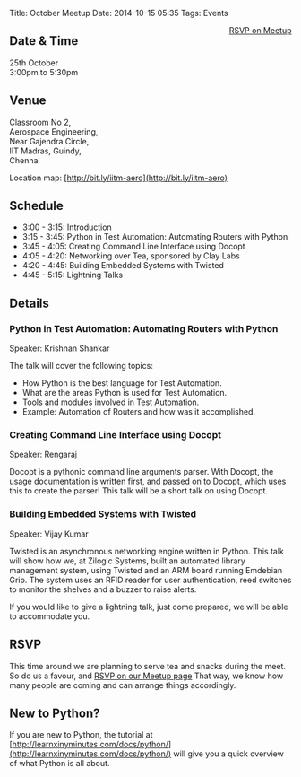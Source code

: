 Title: October Meetup
Date: 2014-10-15 05:35
Tags: Events

<a style="float:right;" class="pure-button"
href="http://www.meetup.com/Chennaipy/events/211201242/"><i class="fa
fa-check-square-o"></i> RSVP on Meetup</a>

## Date & Time

25th October  
3:00pm to 5:30pm

## Venue

Classroom No 2,  
Aerospace Engineering,  
Near Gajendra Circle,  
IIT Madras, Guindy,  
Chennai  

Location map: [http://bit.ly/iitm-aero](http://bit.ly/iitm-aero)

## Schedule

  * 3:00 - 3:15: Introduction
  * 3:15 - 3:45: Python in Test Automation: Automating Routers with Python
  * 3:45 - 4:05: Creating Command Line Interface using Docopt
  * 4:05 - 4:20: Networking over Tea, sponsored by Clay Labs
  * 4:20 - 4:45: Building Embedded Systems with Twisted
  * 4:45 - 5:15: Lightning Talks

## Details

### Python in Test Automation: Automating Routers with Python
Speaker: Krishnan Shankar

The talk will cover the following topics:

 * How Python is the best language for Test Automation.
 * What are the areas Python is used for Test Automation.
 * Tools and modules involved in Test Automation.
 * Example: Automation of Routers and how was it accomplished.

### Creating Command Line Interface using Docopt
Speaker: Rengaraj

Docopt is a pythonic command line arguments parser. With Docopt, the
usage documentation is written first, and passed on to Docopt, which
uses this to create the parser! This talk will be a short talk on
using Docopt.

### Building Embedded Systems with Twisted
Speaker: Vijay Kumar

Twisted is an asynchronous networking engine written in Python. This
talk will show how we, at Zilogic Systems, built an automated library
management system, using Twisted and an ARM board running Emdebian
Grip. The system uses an RFID reader for user authentication, reed
switches to monitor the shelves and a buzzer to raise alerts.

If you would like to give a lightning talk, just come prepared, we
will be able to accommodate you.

## RSVP

This time around we are planning to serve tea and snacks during the
meet. So do us a favour, and [RSVP on our Meetup
page](http://www.meetup.com/Chennaipy/events/211201242/) That way, we
know how many people are coming and can arrange things accordingly.

## New to Python?

If you are new to Python, the tutorial at
[http://learnxinyminutes.com/docs/python/](http://learnxinyminutes.com/docs/python/)
will give you a quick overview of what Python is all about.
